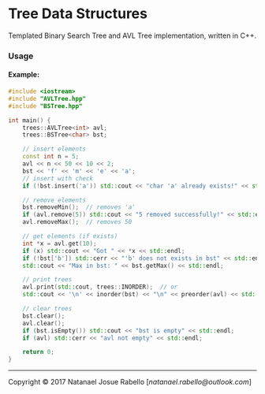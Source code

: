 # Tree Data Structures

Templated Binary Search Tree and AVL Tree implementation, written in C++.

### Usage

#### Example:

```C++
#include <iostream>
#include "AVLTree.hpp"
#include "BSTree.hpp"

int main() {
    trees::AVLTree<int> avl;
    trees::BSTree<char> bst;

    // insert elements
    const int n = 5;
    avl << n << 50 << 10 << 2;
    bst << 'f' << 'm' << 'e' << 'a';
    // insert with check
    if (!bst.insert('a')) std::cout << "char 'a' already exists!" << std::endl;

    // remove elements
    bst.removeMin();  // removes 'a'
    if (avl.remove(5)) std::cout << "5 removed successfully!" << std::endl;
    avl.removeMax();  // removes 50

    // get elements (if exists)
    int *x = avl.get(10);
    if (x) std::cout << "Got " << *x << std::endl;
    if (!bst['b']) std::cerr << "'b' does not exists in bst" << std::endl;
    std::cout << "Max in bst: " << bst.getMax() << std::endl;

    // print trees
    avl.print(std::cout, trees::INORDER);  // or
    std::cout << '\n' << inorder(bst) << "\n" << preorder(avl) << std::endl;

    // clear trees
    bst.clear();
    avl.clear();
    if (bst.isEmpty()) std::cout << "bst is empty" << std::endl;
    if (avl) std::cerr << "avl not empty" << std::endl;

    return 0;
}
```

---

Copyright © 2017 Natanael Josue Rabello [_natanael.rabello@outlook.com_]
